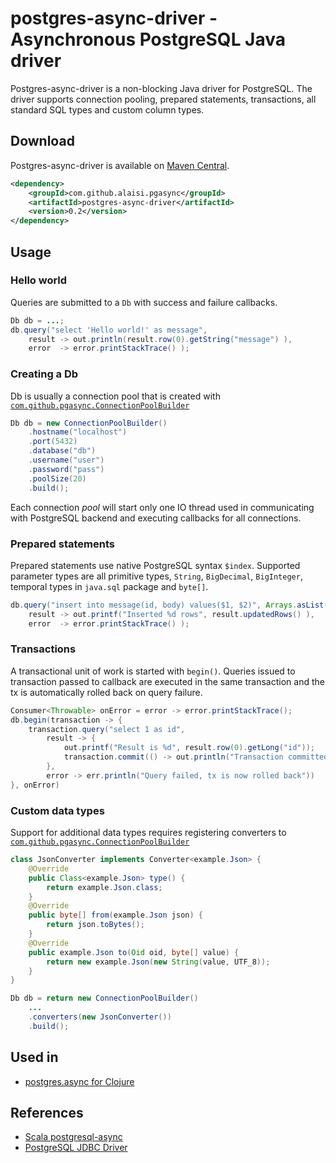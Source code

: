 # postgres-async-driver - Asynchronous PostgreSQL Java driver

Postgres-async-driver is a non-blocking Java driver for PostgreSQL. The driver supports connection pooling, prepared statements, transactions, all standard SQL types and custom column types. 

## Download

Postgres-async-driver is available on [Maven Central](http://search.maven.org/#search|ga|1|g%3A%22com.github.alaisi.pgasync%22).

```xml
<dependency>
    <groupId>com.github.alaisi.pgasync</groupId>
    <artifactId>postgres-async-driver</artifactId>
    <version>0.2</version>
</dependency>
```

## Usage

### Hello world

Queries are submitted to a `Db` with success and failure callbacks.

```java
Db db = ...;
db.query("select 'Hello world!' as message",
    result -> out.println(result.row(0).getString("message") ),
    error  -> error.printStackTrace() );
```

### Creating a Db

Db is usually a connection pool that is created with [`com.github.pgasync.ConnectionPoolBuilder`](https://github.com/alaisi/postgres-async-driver/blob/master/src/main/java/com/github/pgasync/ConnectionPoolBuilder.java)

```java
Db db = new ConnectionPoolBuilder()
    .hostname("localhost")
    .port(5432)
    .database("db")
    .username("user")
    .password("pass")
    .poolSize(20)
    .build();
```

Each connection *pool* will start only one IO thread used in communicating with PostgreSQL backend and executing callbacks for all connections.

### Prepared statements

Prepared statements use native PostgreSQL syntax `$index`. Supported parameter types are all primitive types, `String`, `BigDecimal`, `BigInteger`, temporal types in `java.sql` package and `byte[]`.

```java
db.query("insert into message(id, body) values($1, $2)", Arrays.asList(123, "hello"),
    result -> out.printf("Inserted %d rows", result.updatedRows() ),
    error  -> error.printStackTrace() );
```

### Transactions

A transactional unit of work is started with `begin()`. Queries issued to transaction passed to callback are executed in the same transaction and the tx is automatically rolled back on query failure.

```java
Consumer<Throwable> onError = error -> error.printStackTrace();
db.begin(transaction -> {
    transaction.query("select 1 as id",
        result -> {
            out.printf("Result is %d", result.row(0).getLong("id"));
            transaction.commit(() -> out.println("Transaction committed"), onError);
        },
        error -> err.println("Query failed, tx is now rolled back"))
}, onError)
```

### Custom data types

Support for additional data types requires registering converters to [`com.github.pgasync.ConnectionPoolBuilder`](https://github.com/alaisi/postgres-async-driver/blob/master/src/main/java/com/github/pgasync/ConnectionPoolBuilder.java)

```java
class JsonConverter implements Converter<example.Json> {
    @Override
    public Class<example.Json> type() {
        return example.Json.class;
    }
    @Override
    public byte[] from(example.Json json) {
        return json.toBytes();
    }
    @Override
    public example.Json to(Oid oid, byte[] value) {
        return new example.Json(new String(value, UTF_8));
    }
}

Db db = return new ConnectionPoolBuilder()
    ...
    .converters(new JsonConverter())
    .build();
```

## Used in

* [postgres.async for Clojure](https://github.com/alaisi/postgres.async)

## References
* [Scala postgresql-async](https://raw.github.com/mauricio/postgresql-async)
* [PostgreSQL JDBC Driver](http://jdbc.postgresql.org/about/about.html)

